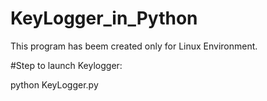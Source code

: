 # KeyLogger_in_Python
This program has beem created only for Linux Environment.

#Step to launch Keylogger:

python KeyLogger.py
